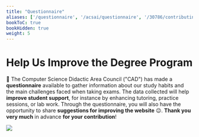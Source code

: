 ```yaml
---
title: "Questionnaire"
aliases: ['/questionnaire', '/acsai/questionnaire', '/30786/contributing/questionnaire']
bookToC: true
bookHidden: true
weight: 5
---
```


# Help Us Improve the Degree Program

📝 The Computer Science Didactic Area Council ("CAD") has made a **questionnaire** available to gather information about
our study habits and the main challenges faced when taking exams. The data collected will help **improve student support**,
for instance by enhancing tutoring, practice sessions, or lab work. Through the questionnaire, you will also have the
opportunity to share **suggestions for improving the website** 😉. **Thank you very much** in advance **for your contribution**!

[![](https://img.shields.io/badge/-go_to_the_questionnaire-673AB7?style=for-the-badge&logo=googleforms&logoColor=white&link=https://forms.gle/Hzky4qic32WwFc9s6)](https://forms.gle/Hzky4qic32WwFc9s6)